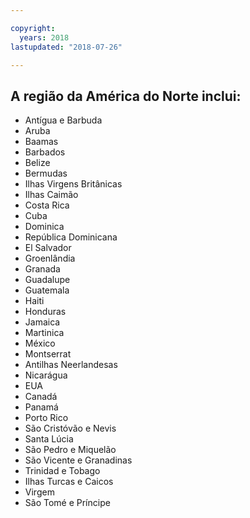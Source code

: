 ```yaml
---

copyright:
  years: 2018
lastupdated: "2018-07-26"

---
```


## A região da América do Norte inclui:

* Antígua e Barbuda
* Aruba
* Baamas
* Barbados
* Belize
* Bermudas
* Ilhas Virgens Britânicas
* Ilhas Caimão
* Costa Rica
* Cuba
* Dominica
* República Dominicana
* El Salvador
* Groenlândia
* Granada
* Guadalupe
* Guatemala
* Haiti
* Honduras
* Jamaica
* Martinica
* México
* Montserrat
* Antilhas Neerlandesas
* Nicarágua
* EUA
* Canadá
* Panamá
* Porto Rico
* São Cristóvão e Nevis
* Santa Lúcia
* São Pedro e Miquelão
* São Vicente e Granadinas
* Trinidad e Tobago
* Ilhas Turcas e Caicos
* Virgem
* São Tomé e Príncipe
